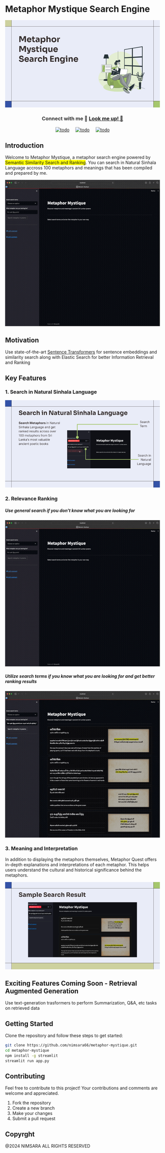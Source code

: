 # Metaphor Mystique Search Engine

![](./assets/banner.png)

<h3 align="center" style="color: #333">Connect with me 🙂 <a href="https://www.nimsarafernando.com">Look me up! 🚀</a></h3>
<p align="center" style="display: flex; align-items: center; justify-content: center;">
<a href="https://linkedin.com/in/nimsara66" target="blank"><img align="center" src="https://raw.githubusercontent.com/rahuldkjain/github-profile-readme-generator/master/src/images/icons/Social/linked-in-alt.svg" alt="todo" height="40" width="40" /></a>
&nbsp;&nbsp;&nbsp;&nbsp;&nbsp;
<a href="https://www.facebook.com/mihindukulasuria.fernando" target="blank"><img align="center" src="https://raw.githubusercontent.com/rahuldkjain/github-profile-readme-generator/master/src/images/icons/Social/facebook.svg" alt="todo" height="40" width="40" /></a>
&nbsp;&nbsp;&nbsp;&nbsp;&nbsp;
<a href="https://instagram.com/nimsara_sudeepa" target="blank"><img align="center" src="https://raw.githubusercontent.com/rahuldkjain/github-profile-readme-generator/master/src/images/icons/Social/instagram.svg" alt="todo" height="40" width="40" /></a>
</p>

## Introduction

Welcome to Metaphor Mystique, a metaphor search engine powered by <span style="background: yellow;">Semantic Similarity Search and Ranking</span>. You can search in Natural Sinhala Language accross 100 metaphors and meanings that has been compiled and prepared by me.

![](./assets/complete.gif)

## Motivation

Use state-of-the-art [Sentence Transformers](https://huggingface.co/Ransaka/sinhala-roberta-sentence-transformer) for sentence embeddings and similarity search along with Elastic Search for better Information Retrieval and Ranking

## Key Features

### 1. Search in Natural Sinhala Language

![](./assets/1.png)

### 2. Relevance Ranking

##### Use general search if you don't know what you are looking for

![](./assets/search.gif)

##### Utilize search terms if you know what you are looking for and get better ranking results

![](./assets/reranking.gif)

### 3. Meaning and Interpretation

In addition to displaying the metaphors themselves, Metaphor Quest offers in-depth explanations and interpretations of each metaphor. This helps users understand the cultural and historical significance behind the metaphors.

![](./assets/3.png)

## Exciting Features Coming Soon - Retrieval Augmented Generation

Use text-generation trasformers to perform Summarization, Q&A, etc tasks on retrieved data

## Getting Started

Clone the repository and follow these steps to get started:

```bash
git clone https://github.com/nimsara66/metaphor-mystique.git
cd metaphor-mystique
npm install -g streamlit
streamlit run app.py
```

## Contributing

Feel free to contribute to this project! Your contributions and comments are welcome and appreciated.

1. Fork the repository
2. Create a new branch
3. Make your changes
4. Submit a pull request

## Copyrght

@2024 NIMSARA ALL RIGHTS RESERVED